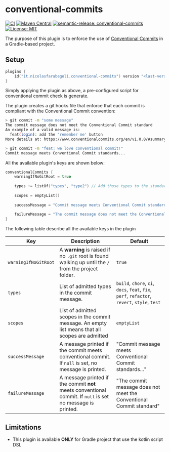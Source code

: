 # conventional-commits

[![CI](https://github.com/nicolasfara/conventional-commits/actions/workflows/build-release.yml/badge.svg)](https://github.com/nicolasfara/conventional-commits/actions/workflows/build-release.yml)
[![Maven Central](https://maven-badges.herokuapp.com/maven-central/it.nicolasfarabegoli/conventional-commits/badge.svg)](https://maven-badges.herokuapp.com/maven-central/it.nicolasfarabegoli/conventional-commits)
[![semantic-release: conventional-commits](https://img.shields.io/badge/semantic--release-conventional_commits-e10098?logo=semantic-release)](https://github.com/semantic-release/semantic-release)
[![License: MIT](https://img.shields.io/badge/License-MIT-yellow.svg)](https://opensource.org/licenses/MIT)

The purpose of this plugin is to enforce the use of [Conventional Commits](https://www.conventionalcommits.org/en/v1.0.0/) in a Gradle-based project.

## Setup
```kotlin
plugins {
    id("it.nicolasfarabegoli.conventional-commits") version "<last-version>"
}
```

Simply applying the plugin as above, a pre-configured script for conventional commit check is generate.

The plugin creates a git hooks file that enforce that each commit is compliant with the Conventional Commit convention:

```bash
> git commit -m "some message"
The commit message does not meet the Conventional Commit standard
An example of a valid message is:
  feat(login): add the 'remember me' button
More details at: https://www.conventionalcommits.org/en/v1.0.0/#summary

> git commit -m "feat: we love conventional commit!"
Commit message meets Conventional Commit standards...
```

All the available plugin's keys are shown below:

```kotlin
conventionalCommits {
    warningIfNoGitRoot = true
    
    types += listOf("types", "type2") // Add those types to the standard ones
    
    scopes = emptyList()
    
    successMessage = "Commit message meets Conventional Commit standards..."
    
    failureMessage = "The commit message does not meet the Conventional Commit standard"
}
```

The following table describe all the available keys in the plugin

| Key                  | Description                                                                                                | Default                                                                                      |
|----------------------|------------------------------------------------------------------------------------------------------------|----------------------------------------------------------------------------------------------|
| `warningIfNoGitRoot` | A **warning** is raised if no `.git` root is found walking up until the `/` from the project folder.       | `true`                                                                                       |
| `types`              | List of admitted types in the commit message.                                                              | `build`, `chore`, `ci`, `docs`, `feat`, `fix`, `perf`, `refactor`, `revert`, `style`, `test` |
| `scopes`             | List of admitted scopes in the commit message. An empty list means that all scopes are admitted            | `emptyList`                                                                                  |
| `successMessage`     | A message printed if the commit meets conventional commit. If `null` is set, no message is printed.        | "Commit message meets Conventional Commit standards..."                                      |
| `failureMessage`     | A message printed if the commit **not** meets conventional commit. If `null` is set no message is printed. | "The commit message does not meet the Conventional Commit standard"                          |

## Limitations

 - This plugin is available **ONLY** for Gradle project that use the kotlin script DSL